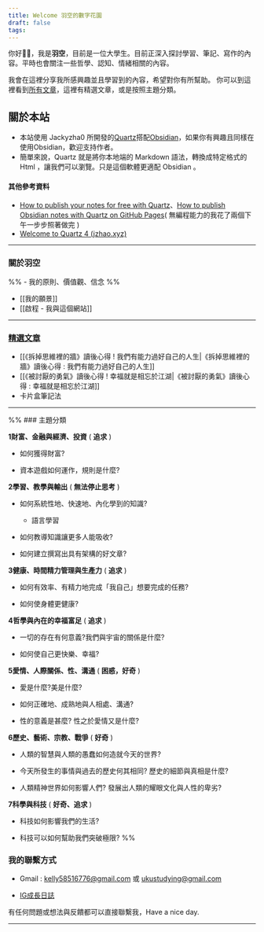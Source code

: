 ```yaml
---
title: Welcome 羽空的數字花園
draft: false
tags:
---
```


你好👋🏻，我是**羽空**，目前是一位大學生。目前正深入探討學習、筆記、寫作的內容。平時也會關注一些哲學、認知、情緒相關的內容。　　

我會在這裡分享我所感興趣並且學習到的內容，希望對你有所幫助。
你可以到這裡看到[所有文章](https://yuku-huang.github.io/ob-public-blog/%E4%BA%8C%E3%80%81%E6%89%80%E6%9C%89%E6%96%87%E7%AB%A0/)，這裡有精選文章，或是按照主題分類。

## 關於本站

* 本站使用 Jackyzha0 所開發的[Quartz](https://github.com/jackyzha0/quartz)搭配[Obsidian](https://obsidian.md/)，如果你有興趣且同樣在使用Obsidian，歡迎支持作者。
* 簡單來說，Quartz 就是將你本地端的 Markdown 語法，轉換成特定格式的 Html ，讓我們可以瀏覽。只是這個軟體更適配 Obsidian 。
#### 其他參考資料
* [How to publish your notes for free with Quartz](https://www.youtube.com/watch?v=6s6DT1yN4dw&t=227s)、[How to publish Obsidian notes with Quartz on GitHub Pages](https://notes.nicolevanderhoeven.com/How+to+publish+Obsidian+notes+with+Quartz+on+GitHub+Pages)( 無編程能力的我花了兩個下午一步步照著做完 )
* [Welcome to Quartz 4 (jzhao.xyz)](https://quartz.jzhao.xyz/)

---

### 關於羽空

%% - 我的原則、價值觀、信念 %%
- [[我的願景]]
- [[啟程 - 我與這個網站]]

---

### [精選文章](https://yuku-huang.github.io/ob-public-blog/tags/%F0%9F%94%A5%E7%B2%BE%E9%81%B8)

- [[《拆掉思維裡的牆》讀後心得 ! 我們有能力過好自己的人生|《拆掉思維裡的牆》讀後心得 : 我們有能力過好自己的人生]]
- [[《被討厭的勇氣》讀後心得 ! 幸福就是相忘於江湖|《被討厭的勇氣》讀後心得 : 幸福就是相忘於江湖]]
- 卡片盒筆記法

---
%% ### 主題分類

**1財富、金融與經濟、投資** ( **追求** )

- 如何獲得財富?



- 資本遊戲如何運作，規則是什麼?
    

**2學習、教學與輸出** ( **無法停止思考** )

- 如何系統性地、快速地、內化學到的知識?
    
    - 語言學習
        

- 如何教導知識讓更多人能吸收?
    

- 如何建立撰寫出具有架構的好文章?
    

**3健康、時間精力管理與生產力** ( **追求** )

- 如何有效率、有精力地完成「我自己」想要完成的任務?
    

- 如何使身體更健康?
    

**4哲學與內在的幸福富足** ( **追求** )

- 一切的存在有何意義?我們與宇宙的關係是什麼?
    

- 如何使自己更快樂、幸福?
    

**5愛情、人際關係、性、溝通** ( **困惑，好奇** )

- 愛是什麼?美是什麼?
    

- 如何正確地、成熟地與人相處、溝通?
    

- 性的意義是甚麼? 性之於愛情又是什麼?
    

**6歷史、藝術、宗教、戰爭** ( **好奇** )

- 人類的智慧與人類的愚蠢如何造就今天的世界?
    

- 今天所發生的事情與過去的歷史何其相同? 歷史的細節與真相是什麼?
    

- 人類精神世界如何影響人們? 發展出人類的耀眼文化與人性的卑劣?
    

**7科學與科技** ( **好奇、追求** )

- 科技如何影響我們的生活?
    

- 科技可以如何幫助我們突破極限?
%%


### 我的聯繫方式

- Gmail : kelly58516776@gmail.com 或 ukustudying@gmail.com

- [IG成長日誌](https://www.instagram.com/uku.growing_diary/)

有任何問題或想法與反饋都可以直接聯繫我，Have a nice day.

---
